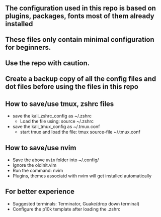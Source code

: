 ## The configuration used in this repo is based on plugins, packages, fonts most of them already installed <br> <br> These files only contain minimal configuration for beginners.<br><br> Use the repo with caution. <br><br>Create a backup copy of all the config files and dot files before using the files in this repo

## How to save/use tmux, zshrc files
- save the kali_zshrc_config as ~/.zshrc
    - Load the file using: source ~/.zshrc
- save the kali_tmux_config as ~/.tmux.conf
    - start tmux and load the file:  tmux source-file ~/.tmux.conf

## How to save/use nvim
- Save the above `nvim` folder into ~/.config/
- Ignore the oldinit.vim
- Run the command: nvim
- Plugins, themes associatd with nvim will get installed automatically

## For better experience
- Suggested terminals: Terminator, Guake(drop down terminal)
- Configure the p10k template after loading the .zshrc
